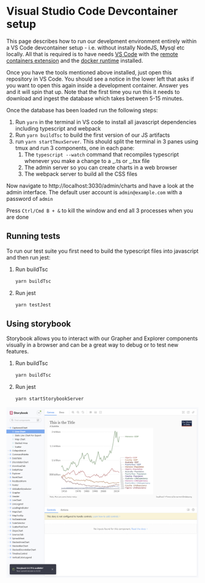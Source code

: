 # Visual Studio Code Devcontainer setup

This page describes how to run our develpment environment entirely within a VS Code devcontainer setup - i.e. without instally NodeJS, Mysql etc locally. All that is required is to have needs [VS Code](https://code.visualstudio.com/) with the [remote containers extension](https://code.visualstudio.com/docs/remote/containers) and the [docker runtime](https://www.docker.com/) installed.

Once you have the tools mentioned above installed, just open this repository in VS Code. You should see a notice in the lower left that asks if you want to open this again inside a development container. Answer yes and it will spin that up. Note that the first time you run this it needs to download and ingest the database which takes between 5-15 minutes.

Once the database has been loaded run the following steps:

1. Run `yarn` in the terminal in VS code to install all javascript dependencies including typescript and webpack
2. Run `yarn buildTsc` to build the first version of our JS artifacts
3. run `yarn startTmuxServer`. This should split the terminal in 3 panes using tmux and run 3 components, one in each pane:
    1. The `typescript --watch` command that recompiles typescript whenever you make a change to a _.ts or _.tsx file
    2. The admin server so you can create charts in a web browser
    3. The webpack server to build all the CSS files

Now navigate to http://localhost:3030/admin/charts and have a look at the admin interface. The default user account is `admin@example.com` with a password of `admin`

Press `Ctrl/Cmd B + &` to kill the window and end all 3 processes when you are done

## Running tests

To run our test suite you first need to build the typescript files into javascript and then run jest:

1. Run buildTsc

    ```sh
    yarn buildTsc
    ```

2. Run jest

    ```sh
    yarn testJest
    ```

## Using storybook

Storybook allows you to interact with our Grapher and Explorer components visually in a browser and can be a great way to debug or to test new features.

1. Run buildTsc

    ```sh
    yarn buildTsc
    ```

2. Run jest

    ```sh
    yarn startStorybookServer
    ```

![Storybook](screenshots/storybook.png)
